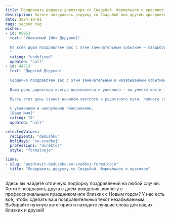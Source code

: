 ```yaml
---
title: Поздравить дедушку директора со Свадьбой. Формальное и красивое
description: Хотите поздравить дедушку со Свадьбой или другим праздником? Наш ИИ создаст незабываемое поздравление, а вы обязательно выделитесь среди других.  
date: 2024-10-01
tags: second tag
wishes:
- id: 86953
  text: "Уважаемый [Имя Дедушки]!
  
  От всей души поздравляем Вас с этим замечательным событием – свадьбой Ваших [родственные связи]! Желаем Вам крепкого здоровья, семейного благополучия и долгих лет жизни, наполненных радостью и счастьем.  Пусть этот день станет началом новой, прекрасной главы Вашей жизни, полной любви и взаимопонимания.  Ваш профессионализм и опыт, приобретённые за годы работы директором, несомненно, помогут Вам и Вашей семье преодолеть любые трудности и достичь новых высот.  Счастья Вам и Вашим близким!
  "
  rating: "undefined"
  updated: "null"
- id: 44713
  text: "Дорогой Дедушка!
  
  Сердечно поздравляем вас с этим замечательным и незабываемым событием – вашим свадебным днем! Ваша жизнь, наполненная мудростью и опытом, стала для нас примером истинной любви и взаимопонимания.
  
  Ваша роль директора всегда вдохновляла и удивляла – вы умеете вести за собой и укреплять команду, как в работе, так и в личной жизни. Мы уверены, что и в новой семейной жизни вам удастся создать гармонию, которая будет служить опорой и поддержкой в любых испытаниях.
  
  Пусть этот день станет началом светлого и радостного пути, полного счастья, благополучия и взаимной поддержки. Желаем вам крепкого здоровья, душевного спокойствия и долгих лет в любви и согласии.
  
  С уважением и наилучшими пожеланиями,
  [Ваше Имя]"
  rating: "0"
  updated: "null"

selectedValues:
  recipients: "dedushku"
  holidays: "so-svadboj"
  professions: "direktor"
  style: "formalnoje"

links:
- slug: "pozdravit-dedushku-so-svadboj-formalnoje"
  title: "Поздравить дедушку со Свадьбой. Формальное и красивое"
---
```


Здесь вы найдете отличную подборку поздравлений на любой случай. 
Хотите поздравить друга с днём рождения, коллегу с профессиональным праздником или близких с Новым годом? У нас есть всё, чтобы сделать ваш поздравительный текст незабываемым. Выбирайте нужную категорию и находите лучшие слова для ваших близких и друзей!
